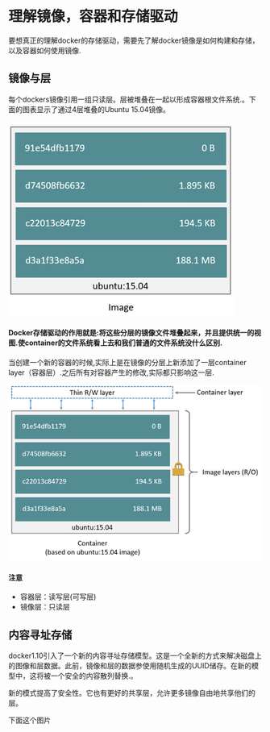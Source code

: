 # 理解镜像，容器和存储驱动

要想真正的理解docker的存储驱动，需要先了解docker镜像是如何构建和存储，以及容器如何使用镜像.

## 镜像与层

每个dockers镜像引用一组只读层。层被堆叠在一起以形成容器根文件系统.。下面的图表显示了通过4层堆叠的Ubuntu 15.04镜像。

![](/assets/image-layers.jpg)

#### Docker存储驱动的作用就是:将这些分层的镜像文件堆叠起来，并且提供统一的视图.使container的文件系统看上去和我们普通的文件系统没什么区别.

当创建一个新的容器的时候,实际上是在镜像的分层上新添加了一层container layer（容器层）.之后所有对容器产生的修改,实际都只影响这一层.

![](/assets/container-layers.jpg)

#### 注意

* 容器层：读写层\(可写层\)
* 镜像层：只读层



## 内容寻址存储

docker1.10引入了一个新的内容寻址存储模型。这是一个全新的方式来解决磁盘上的图像和层数据。此前，镜像和层的数据参使用随机生成的UUID储存。在新的模型中，这将被一个安全的内容散列替换.。

新的模式提高了安全性。它也有更好的共享层，允许更多镜像自由地共享他们的层。

下面这个图片



